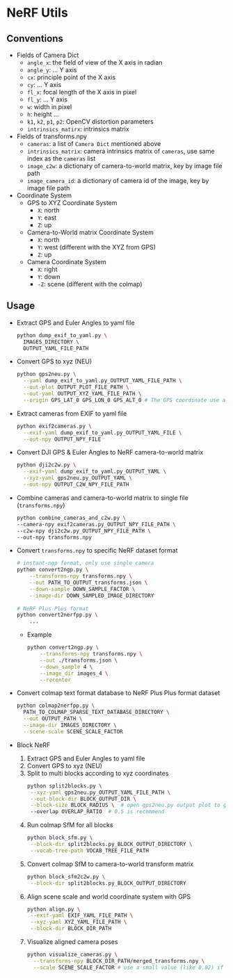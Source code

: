 # NeRF Utils

## Conventions

- Fields of Camera Dict
    - `angle_x`: the field of view of the X axis in radian
    - `angle_y`: ... Y axis
    - `cx`: principle point of the X axis
    - `cy`: ... Y axis
    - `fl_x`: focal length of the X axis in pixel
    - `fl_y`: ... Y axis
    - `w`: width in pixel
    - `h`: height ...
    - `k1`, `k2`, `p1`, `p2`: OpenCV distortion parameters
    - `intrinsics_matirx`: intrinsics matrix
- Fields of transforms.npy
    - `cameras`: a list of `Camera Dict` mentioned above
    - `intrinsics_matrix`: camera intrinsics matrix of `cameras`, use same index as the `cameras` list
    - `image_c2w`: a dictionary of camera-to-world matrix, key by image file path
    - `image_camera_id`: a dictionary of camera id of the image, key by image file path
- Coordinate System
    - GPS to XYZ Coordinate System
        - `X`: north
        - `Y`: east
        - `Z`: up
    - Camera-to-World matrix Coordinate System
        - `X`: north
        - `Y`: west (different with the XYZ from GPS)
        - `Z`: up
    - Camera Coordinate System
        - `X`: right
        - `Y`: down
        - `-Z`: scene (different with the colmap)

## Usage

- Extract GPS and Euler Angles to yaml file
    ```bash
    python dump_exif_to_yaml.py \
      IMAGES_DIRECTORY \
      OUTPUT_YAML_FILE_PATH
    ```
- Convert GPS to xyz (NEU)
    ```bash
    python gps2neu.py \
      --yaml dump_exif_to_yaml.py_OUTPUT_YAML_FILE_PATH \
      --out-plot OUTPUT_PLOT_FILE_PATH \
      --out-yaml OUTPUT_XYZ_YAML_FILE_PATH \
      --origin GPS_LAT_0 GPS_LON_0 GPS_ALT_0 # The GPS coordinate use as xyz (0, 0, 0)
    ```
- Extract cameras from EXIF to yaml file
    ```bash
    python exif2cameras.py \
      --exif-yaml dump_exif_to_yaml.py_OUTPUT_YAML_FILE \
      --out-npy OUTPUT_NPY_FILE
    ```
- Convert DJI GPS & Euler Angles to NeRF camera-to-world matrix
    ```bash
    python dji2c2w.py \
      --exif-yaml dump_exif_to_yaml.py_OUTPUT_YAML \
      --xyz-yaml gps2neu.py_OUTPUT_YAML \
      --out-npy OUTPUT_C2W_NPY_FILE_PATH
    ```
- Combine cameras and camera-to-world matrix to single file (`transforms.npy`)
    ```bash
  python combine_cameras_and_c2w.py \
    --camera-npy exif2cameras.py_OUTPUT_NPY_FILE_PATH \
    --c2w-npy dji2c2w.py_OUTPUT_NPY_FILE_PATH \
    --out-npy transforms.npy
    ```
- Convert `transforms.npy` to specific NeRF dataset format
  ```bash
  # instant-ngp format, only use single camera
  python convert2ngp.py \
      --transforms-npy transforms.npy \
      --out PATH_TO_OUTPUT_transforms.json \
      --down-sample DOWN_SAMPLE_FACTOR \
      --image-dir DOWN_SAMPLED_IMAGE_DIRECTORY
      
  # NeRF Plus Plus format
  python convert2nerfpp.py \
      ...
  ```
    - Example
      ```bash
      python convert2ngp.py \
          --transforms-npy transforms.npy \
          --out ./transforms.json \
          --down_sample 4 \
          --image_dir images_4 \
          --recenter
      ```

- Convert colmap text format database to NeRF Plus Plus format dataset
    ```bash
    python colmap2nerfpp.py \
      PATH_TO_COLMAP_SPARSE_TEXT_DATABASE_DIRECTORY \
      --out OUTPUT_PATH \
      --image-dir IMAGES_DIRECTORY \
      --scene-scale SCENE_SCALE_FACTOR
    ```

- Block NeRF
    1. Extract GPS and Euler Angles to yaml file
    2. Convert GPS to xyz (NEU)
    3. Split to multi blocks according to xyz coordinates
        ```bash
       python split2blocks.py \
         --xyz-yaml gps2neu.py_OUTPUT_YAML_FILE_PATH \
         --out-block-dir BLOCK_OUTPUT_DIR \
         --block-size BLOCK_RADIUS \  # open gps2neu.py output plot to get suitable value
         --overlap OVERLAP_RATIO  # 0.5 is recommend
        ```
    4. Run colmap SfM for all blocks
        ```bash
       python block_sfm.py \
         --block-dir split2blocks.py_BLOCK_OUTPUT_DIRECTORY \
         --vocab-tree-path VOCAB_TREE_FILE_PATH
        ```
    5. Convert colmap SfM to camera-to-world transform matrix
        ```bash
       python block_sfm2c2w.py \
         --block-dir split2blocks.py_BLOCK_OUTPUT_DIRECTORY
        ```
    6. Align scene scale and world coordinate system with GPS
        ```bash
       python align.py \
         --exif-yaml EXIF_YAML_FILE_PATH \
         --xyz-yaml XYZ_YAML_FILE_PATH \
         --block-dir BLOCK_DIR_PATH
        ```
    7. Visualize aligned camera poses
        ```bash
        python visualize_cameras.py \
          --transforms-npy BLOCK_DIR_PATH/merged_transforms.npy \
          --scale SCENE_SCALE_FACTOR # use a small value (like 0.02) if the scene large
        ```